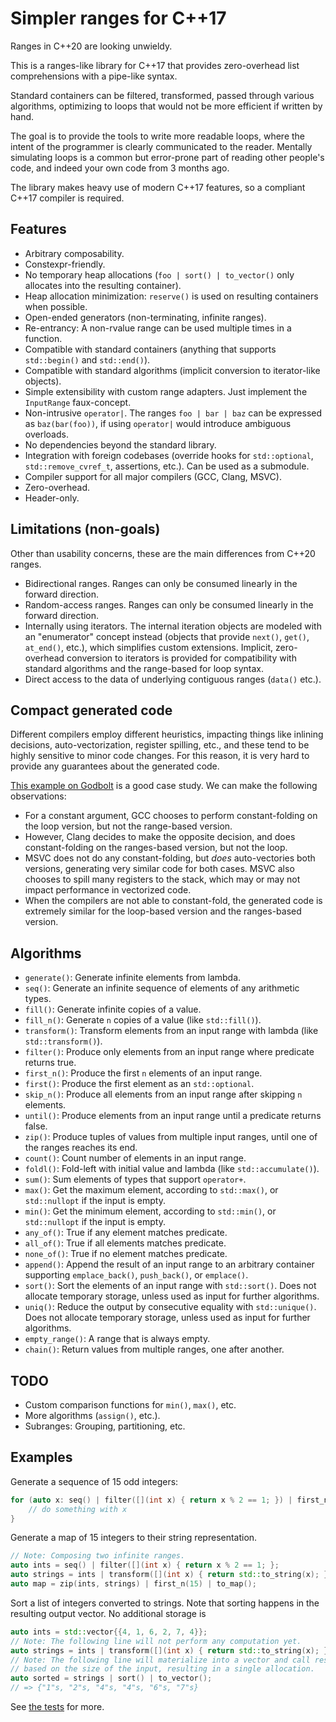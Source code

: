 # Simpler ranges for C++17

Ranges in C++20 are looking unwieldy.

This is a ranges-like library for C++17 that provides zero-overhead list comprehensions with a
pipe-like syntax.

Standard containers can be filtered, transformed, passed through various algorithms, optimizing to
loops that would not be more efficient if written by hand.

The goal is to provide the tools to write more readable loops, where the intent of the programmer
is clearly communicated to the reader. Mentally simulating loops is a common but error-prone
part of reading other people's code, and indeed your own code from 3 months ago.

The library makes heavy use of modern C++17 features, so a compliant C++17 compiler is required.

## Features

- Arbitrary composability.
- Constexpr-friendly.
- No temporary heap allocations (`foo | sort() | to_vector()` only allocates into the resulting container).
- Heap allocation minimization: `reserve()` is used on resulting containers when possible.
- Open-ended generators (non-terminating, infinite ranges).
- Re-entrancy: A non-rvalue range can be used multiple times in a function.
- Compatible with standard containers (anything that supports `std::begin()` and `std::end()`).
- Compatible with standard algorithms (implicit conversion to iterator-like objects).
- Simple extensibility with custom range adapters. Just implement the `InputRange` faux-concept.
- Non-intrusive `operator|`. The ranges `foo | bar | baz` can be expressed as `baz(bar(foo))`, if
  using `operator|` would introduce ambiguous overloads.
- No dependencies beyond the standard library.
- Integration with foreign codebases (override hooks for `std::optional`, `std::remove_cvref_t`,
  assertions, etc.). Can be used as a submodule.
- Compiler support for all major compilers (GCC, Clang, MSVC).
- Zero-overhead.
- Header-only.

## Limitations (non-goals)

Other than usability concerns, these are the main differences from C++20 ranges.

- Bidirectional ranges. Ranges can only be consumed linearly in the forward direction.
- Random-access ranges. Ranges can only be consumed linearly in the forward direction.
- Internally using iterators. The internal iteration objects are modeled with an "enumerator"
  concept instead (objects that provide `next()`, `get()`, `at_end()`, etc.), which simplifies
  custom extensions. Implicit, zero-overhead conversion to iterators is provided for
  compatibility with standard algorithms and the range-based for loop syntax.
- Direct access to the data of underlying contiguous ranges (`data()` etc.).

## Compact generated code

Different compilers employ different heuristics, impacting things like inlining decisions,
auto-vectorization, register spilling, etc., and these tend to be highly sensitive to minor
code changes. For this reason, it is very hard to provide any guarantees about the generated
code.

[This example on Godbolt](https://godbolt.org/z/skF3-v) is a good case study. We can make the
following observations:

- For a constant argument, GCC chooses to perform constant-folding on the loop version, but
  not the range-based version.
- However, Clang decides to make the opposite decision, and does constant-folding on the
  ranges-based version, but not the loop.
- MSVC does not do any constant-folding, but *does* auto-vectories both versions, generating
  very similar code for both cases. MSVC also chooses to spill many registers to the stack,
  which may or may not impact performance in vectorized code.
- When the compilers are not able to constant-fold, the generated code is extremely similar for
  the loop-based version and the ranges-based version.

## Algorithms

- `generate()`: Generate infinite elements from lambda.
- `seq()`: Generate an infinite sequence of elements of any arithmetic types.
- `fill()`: Generate infinite copies of a value.
- `fill_n()`: Generate `n` copies of a value (like `std::fill()`).
- `transform()`: Transform elements from an input range with lambda (like `std::transform()`).
- `filter()`: Produce only elements from an input range where predicate returns true.
- `first_n()`: Produce the first `n` elements of an input range.
- `first()`: Produce the first element as an `std::optional`.
- `skip_n()`: Produce all elements from an input range after skipping `n` elements.
- `until()`: Produce elements from an input range until a predicate returns false.
- `zip()`: Produce tuples of values from multiple input ranges, until one of the ranges
   reaches its end.
- `count()`: Count number of elements in an input range.
- `foldl()`: Fold-left with initial value and lambda (like `std::accumulate()`).
- `sum()`: Sum elements of types that support `operator+`.
- `max()`: Get the maximum element, according to `std::max()`, or `std::nullopt` if the input is
  empty.
- `min()`: Get the minimum element, according to `std::min()`, or `std::nullopt` if the input is
  empty.
- `any_of()`: True if any element matches predicate.
- `all_of()`: True if all elements matches predicate.
- `none_of()`: True if no element matches predicate.
- `append()`: Append the result of an input range to an arbitrary container supporting
  `emplace_back()`, `push_back()`, or `emplace()`.
- `sort()`: Sort the elements of an input range with `std::sort()`. Does not allocate temporary
  storage, unless used as input for further algorithms.
- `uniq()`: Reduce the output by consecutive equality with `std::unique()`. Does not allocate
  temporary storage, unless used as input for further algorithms.
- `empty_range()`: A range that is always empty.
- `chain()`: Return values from multiple ranges, one after another.

## TODO

- Custom comparison functions for `min()`, `max()`, etc.
- More algorithms (`assign()`, etc.).
- Subranges: Grouping, partitioning, etc.

## Examples

Generate a sequence of 15 odd integers:

~~~c++
for (auto x: seq() | filter([](int x) { return x % 2 == 1; }) | first_n(15)) {
    // do something with x
}
~~~

Generate a map of 15 integers to their string representation.

~~~c++
// Note: Composing two infinite ranges.
auto ints = seq() | filter([](int x) { return x % 2 == 1; };
auto strings = ints | transform([](int x) { return std::to_string(x); });
auto map = zip(ints, strings) | first_n(15) | to_map();
~~~

Sort a list of integers converted to strings. Note that sorting happens in the
resulting output vector. No additional storage is

~~~c++
auto ints = std::vector{{4, 1, 6, 2, 7, 4}};
// Note: The following line will not perform any computation yet.
auto strings = ints | transform([](int x) { return std::to_string(x); });
// Note: The following line will materialize into a vector and call reserve()
// based on the size of the input, resulting in a single allocation.
auto sorted = strings | sort() | to_vector();
// => {"1"s, "2"s, "4"s, "4"s, "6"s, "7"s}
~~~

See [the tests](test/test_ranges.cpp) for more.
